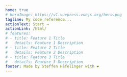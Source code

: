 ```yaml
---
home: true
# heroImage: https://v1.vuepress.vuejs.org/hero.png
tagline: My code reference...
actionText: Start →
actionLink: /html/
# features:
# - title: Feature 1 Title
#   details: Feature 1 Description
# - title: Feature 2 Title
#   details: Feature 2 Description
# - title: Feature 3 Title
#   details: Feature 3 Description
footer: Made by Steffen Häfelinger with ❤️
---
```

